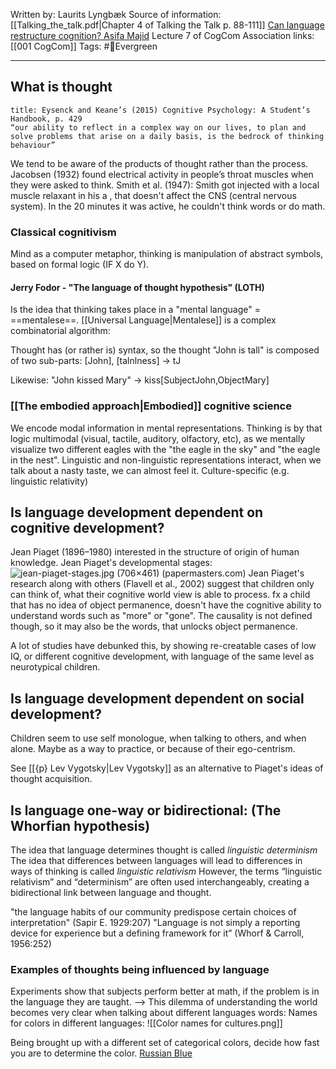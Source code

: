 Written by: Laurits Lyngbæk
Source of information: 
[[Talking_the_talk.pdf|Chapter 4 of Talking the Talk p. 88-111]]
[Can language restructure cognition? Asifa Majid](https://pure.mpg.de/rest/items/item_60643/component/file_60644/content)
Lecture 7 of CogCom
Association links: [[001 CogCom]]
Tags: #🌲Evergreen 
___
##  What is thought
```ad-quote
title: Eysenck and Keane’s (2015) Cognitive Psychology: A Student’s Handbook, p. 429
“our ability to reflect in a complex way on our lives, to plan and solve problems that arise on a daily basis, is the bedrock of thinking behaviour”
```
We tend to be aware of the products of thought rather than the process.
Jacobsen (1932) found electrical activity in people’s throat muscles when they were asked to think. 
Smith et al. (1947): Smith got injected with a local muscle relaxant in his a , that doesn't affect the CNS (central nervous system). In the 20 minutes it was active, he couldn't think words or do math.

### Classical cognitivism
Mind as a computer metaphor, thinking is manipulation of abstract symbols, based on formal logic (IF X do Y).
#### Jerry Fodor - "The language of thought hypothesis" (LOTH)

Is the idea that thinking takes place in a "mental language" = ==mentalese==.
[[Universal Language|Mentalese]] is a complex combinatorial algorithm:

Thought has (or rather is) syntax, so the thought "John is tall" is composed of two sub-parts: 
[John], [talnlness] -> tJ

Likewise:
"John kissed Mary" -> kiss[SubjectJohn,ObjectMary]




### [[The embodied approach|Embodied]] cognitive science

We encode modal information in mental representations.
Thinking is by that logic multimodal (visual, tactile, auditory, olfactory, etc), as we mentally visualize two different eagles with the "the eagle in the sky" and "the eagle in the nest".
Linguistic and non-linguistic representations interact, when we talk about a nasty taste, we can almost feel it.
Culture-specific (e.g. linguistic relativity)




## Is language development dependent on cognitive development?
Jean Piaget (1896–1980) interested in the structure of origin of human knowledge.
Jean Piaget's developmental stages:
![jean-piaget-stages.jpg (706×461) (papermasters.com)](https://www.papermasters.com/images/jean-piaget-stages.jpg)
Jean Piaget's research along with others (Flavell et al., 2002) suggest that children only can think of, what their cognitive world view is able to process.
fx a child that has no idea of object permanence, doesn't have the cognitive ability to understand words such as "more" or "gone".
The causality is not defined though, so it may also be the words, that unlocks object permanence.

A lot of studies have debunked this, by showing re-creatable cases of low IQ, or different cognitive development, with language of the same level as neurotypical children.


## Is language development dependent on social development?
Children seem to use self monologue, when talking to others, and when alone. Maybe as a way to practice, or because of their ego-centrism.

See [[{p} Lev Vygotsky|Lev Vygotsky]] as an alternative to Piaget's ideas of thought acquisition. 


## Is language one-way or bidirectional: (The Whorfian hypothesis)
The idea that language determines thought is called *linguistic determinism*
The idea that differences between languages will lead to differences in ways of thinking is called *linguistic relativism*
However, the terms “linguistic relativism” and “determinism” are often used interchangeably, creating a bidirectional link between language and thought.

"the language habits of our community predispose certain choices of interpretation" (Sapir E. 1929:207)
"Language is not simply a reporting device for experience but a defining framework for it” (Whorf & Carroll, 1956:252)



### Examples of thoughts being influenced by language

Experiments show that subjects perform better at math, if the problem is in the language they are taught. 
--> This dilemma of  understanding the world becomes very clear when talking about different languages words:
Names for colors in different languages:
![[Color names for cultures.png]]

Being brought up with a different set of categorical colors, decide how fast you are to determine the color. 
[Russian Blue](https://www.connectedpapers.com/main/fb061d06766e127988316ff17e29822c66322c36/Russian-blues-reveal-effects-of-language-on-color-discrimination/graph)






